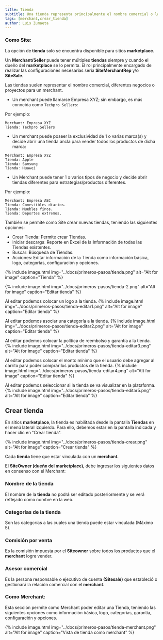 ```yaml
---
title: Tienda
subtitle: Una tienda representa principalmente el nombre comercial o la división de diferentes negocios del merchant.
tags: [merchant,crear_tienda]
author: Luis Zumaeta
---
```


### **Como Site:**

La opción de **tienda** solo se encuentra disponible para sitios **marketplace**.

Un **Merchant/Seller** puede tener múltiples **tiendas** siempre y cuando el dueño del **marketplace** se lo permita. El rol principalmente encargado de realizar las configuraciones necesarias sería **SiteMerchantRep** y/o **SiteSale**.

Las tiendas suelen representar el nombre comercial, diferentes negocios o proyectos para un merchant.

- Un merchant puede llamarse Empresa XYZ; sin embargo, es más conocida como `Techpro Sellers`:

Por ejemplo: 
```
Merchant: Empresa XYZ
Tienda: Techpro Sellers
```

- Un merchant puede poseer la exclusividad de 1 o varias marca(s) y decide abrir una tienda ancla para vender todos los productos de dicha marca:

```
Merchant: Empresa XYZ
Tienda: Apple
Tienda: Samsung
Tienda: Huawei
```
- Un Merchant puede tener 1 o varios tipos de negocio y decide abrir tiendas diferentes para estrategias/productos diferentes.

Por ejemplo: 
```
Merchant: Empresa ABC
Tienda: Comestibles diarios.
Tienda: Muebles finos.
Tienda: Deportes extremos.
```

También se permite como Site crear nuevas tiendas, teniendo las siguientes opciones:
- Crear Tienda: Permite crear Tiendas.
- Iniciar descarga: Reporte en Excel de la Información de todas las Tiendas existentes.
- Buscar: Búsqueda de Tiendas.
- Acciones: Editar información de la Tienda como información básica, logo, categorías, configuración y opciones.

{% include image.html img="../docs/primeros-pasos/tienda.png" alt="Alt for image" caption="Tienda" %}

{% include image.html img="../docs/primeros-pasos/tienda-2.png" alt="Alt for image" caption="Editar tienda" %}

Al editar podemos colocar un logo a la tienda.
{% include image.html img="../docs/primeros-pasos/tienda-editar1.png" alt="Alt for image" caption="Editar tienda" %}

Al editar podemos asociar una categoría a la tienda.
{% include image.html img="../docs/primeros-pasos/tienda-editar2.png" alt="Alt for image" caption="Editar tienda" %}

Al editar podemos colocar la política de reembolso y garantía a la tienda.
{% include image.html img="../docs/primeros-pasos/tienda-editar3.png" alt="Alt for image" caption="Editar tienda" %}

Al editar podemos colocar el monto mínimo que el usuario debe agregar al carrito para poder comprar los productos de la tienda.
{% include image.html img="../docs/primeros-pasos/tienda-editar4.png" alt="Alt for image" caption="Editar tienda" %}

Al editar podemos seleccionar si la tienda se va visualizar en la plataforma.
{% include image.html img="../docs/primeros-pasos/tienda-editar5.png" alt="Alt for image" caption="Editar tienda" %}

## Crear tienda

En sitios **marketplace**, la tienda es habilitada desde la pantalla **Tiendas** en el menú lateral izquierdo. Para ello, debemos estar en la pantalla indicada y hacer clic en "Crear tienda".

{% include image.html img="../docs/primeros-pasos/tienda-crear.png" alt="Alt for image" caption="Crear tienda" %}

Cada **tienda** tiene que estar vinculada con un **merchant**.

El **SiteOwner (dueño del marketplace)**, debe ingresar los siguientes datos en consenso con el Merchant:

### Nombre de la tienda

El nombre de la **tienda** no podrá ser editado posteriormente y se verá reflejado como nombre en la web.

### Categorías de la tienda

Son las categorías a las cuales una tienda puede estar vinculada (Máximo 5).

### Comisión por venta

Es la comisión impuesta por el **Siteowner** sobre todos los productos que el **merchant** logre vender.

### Asesor comercial

Es la persona responsable o ejecutivo de cuenta **(Sitesale)** que estableció o gestionará la relación comercial con el **merchant**. 

### **Como Merchant:**

Esta sección permite como Merchant poder editar una Tienda, teniendo las siguientes opciones como información básica, logo, categorías, garantía, configuración y opciones.

{% include image.html img="../docs/primeros-pasos/tienda-merchant.png" alt="Alt for image" caption="Vista de tienda como merchant" %}